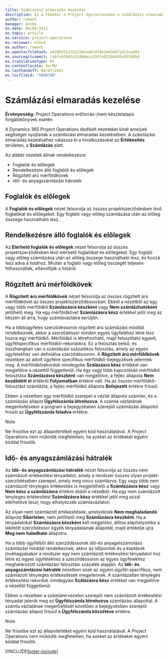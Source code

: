 ```yaml
---
title: Számlázási elmaradás kezelése
description: Ez a témakör a Project Operationsban a számlázási elmaradások megtekintésével és használatával kapcsolatban tartalmaz tájékoztatást.
author: rumant
manager: Annbe
ms.date: 04/05/2021
ms.topic: article
ms.service: project-operations
ms.reviewer: kfend
ms.author: rumant
ms.openlocfilehash: e428b551a755220cee67d54b2e63dd7a3c2ca393
ms.sourcegitcommit: ca0fc078d1a12484eca193fe051b8442c0559db8
ms.translationtype: HT
ms.contentlocale: hu-HU
ms.lasthandoff: 04/07/2021
ms.locfileid: "5866780"
---
```

# <a name="manage-billing-backlog"></a>Számlázási elmaradás kezelése

**Érvényesség:** Project Operations erőforrás-/nem készletalapú forgatókönyvek esetén

A Dynamics 365 Project Operations dedikált nézeteket kínál amelyek segítséget nyújtanak a számlázási elmaradás kezelésében. A számlázási elmaradás kezeléséhez válassza ki a hivatkozásokat az **Értékesítés** területen, a **Számlázás** alatt. 

Az alábbi nézetek állnak rendelkezésre:

- Foglalók és előlegek
- Rendelkezésre álló foglalók és előlegek
- Rögzített árú mérföldkövek
- Idő- és anyagszámlázási hátralék

## <a name="retainers-and-advances"></a>Foglalók és előlegek

A **Foglalók és előlegek** nézet felsorolja az összes projektszerződésben lévő foglalókat és előlegeket. Egy foglaló vagy előleg számlázása után az előleg összege használható lesz.

## <a name="available-retainers-and-advances"></a>Rendelkezésre álló foglalók és előlegek

Az **Elérhető foglalók és előlegek** nézet felsorolja az összes projektszerződésben lévő elérhető foglalókat és előlegeket. Egy foglaló vagy előleg számlázása után az előleg összege használható lesz, és hozzá lesz adva a listához. Miután a foglaló vagy előleg összegét teljesen felhasználták, eltávolítják a listáról.

## <a name="fixed-price-milestones"></a>Rögzített árú mérföldkövek

A **Rögzített árú mérföldkövek** nézet felsorolja az összes rögzített árú mérföldkövet az összes projektszerződéssorban. Ebből a nézetből az egy vagy több mérföldkő **Számlázásra készként** vagy **Nem számlázhatóként** jelölhető meg. Ha egy mérföldkövet **Számlázásra kész** értékkel jelöl meg az készen áll arra, hogy számlavázlatra kerüljön.

Ha a többügyfeles szerződéssorok rögzített árú számlázási móddal rendelkeznek, akkor a szerződéssor minden egyes ügyfeléhez létre lesz hozva egy mérföldkő. Mérföldkő is létrehozható, majd felosztható egyedi, ügyfélspecifikus mérföldkő-rekordokra. Ez a felosztás belső, és összhangban van a számlázási százalékos felosztás, amely az egyes ügyfelekhez van definiálva szerződéssoron. A **Rögzített árú mérföldkövek** nézetben az adott ügyfélre specifikus mérföldkő-bejegyzések jelennek meg. A mérföldkőrekordok mindegyike **Szálázásra kész** értékkel van megjelölve a nézettől függetlenül. Ha egy vagy több kapcsolódó mérföldkő felosztása **Számlázásra készként** van megjelölve, a fejléc állapota **Nem kezdődött el** értékről **Folyamatban** értékre vált. Ha az összes mérföldkő-felosztást számlázta, a fejléc mérföldkő állapota **Befejezett** értékre frissül.

Ebben a nézetben egy mérföldkő szerepel a vázlat állapotú számlán, és a számlázási állapot **Ügyfélszámla létrehozva**. A számla vázlatának megerősítésekor a program a bejegyzésben szereplő számlázási állapotot frissíti az **Ügyfélszámla feladva** értékre. 

> [!NOTE] 
> Ne frissítse ezt az állapotértéket egyéni kód használatával. A Project Operations nem működik megfelelően, ha ezeket az értékeket egyéni kóddal frissítik.

## <a name="time-and-material-billing-backlog"></a>Idő- és anyagszámlázási hátralék

Az **Idő- és anyagszámlázási hátralék** nézet felsorolja az összes nem számlázott értékesítési tényadatot, amely a rendszer összes olyan projekt-szerződésében szerepel, amely még nincs számlázva. Egy vagy több nem számlázott tényleges értékesítés is megjelölhető a **Számlázásra kész** vagy **Nem kész a számlázásra** értékre ebből a nézetből. Ha egy nem számlázott tényleges értékesítést **Számlázásra kész** értékkel jelöl meg azzal elérhetővé teszi, hogy elhelyezzék számlavázlaton.

Az olyan nem számlázott értékesítések, amelyeknek **Nem meghaladandó** állapota **Sikertelen**, nem jelölhető meg **Számlázásra készként**. Ha a tényadatokat **Számlázásra készként** kell megjelölni, állítsa alaphelyzetbe a lekötött szerződéssor egyéb tényadatainak állapotát, majd értékelje újra **Meg nem haladható** állapotra.

Ha a több ügyfélből álló szerződéssorok idő-és anyagelszámolású számlázási móddal rendelkeznek, akkor az időpontok és a kiadások jóváhagyásakor a rendszer egy nem számlázott értékesítési tényadatot hoz létre az egyes ügyfelekhez a szerződéssoron az egyes ügyfelekhez meghatározott számlázási felosztási százalék alapján. Az **Idő- és anyagszámlázási hátralék** nézetben ezek az egyéni ügyfél-specifikus, nem számlázott tényleges értékesítések megjelennek. A számlázatlan tényleges értékesítési rekordok mindegyike **Szálázásra kész** értékkel van megjelölve a nézettől függetlenül.

Ebben a nézetben a számlatervezeten szereplő nem számlázott értékesítési tényadat jelenik meg az **Ügyfélszámla létrehozva** számlázási állapottal. A számla vázlatának megerősítését követően a bejegyzésben szereplő számlázási állapot frissül a **Ügyfélszámla közzétéve** értékre. 

> [!NOTE] 
> Ne frissítse ezt az állapotértéket egyéni kód használatával. A Project Operations nem működik megfelelően, ha ezeket az értékeket egyéni kóddal frissítik.


[!INCLUDE[footer-include](../includes/footer-banner.md)]

